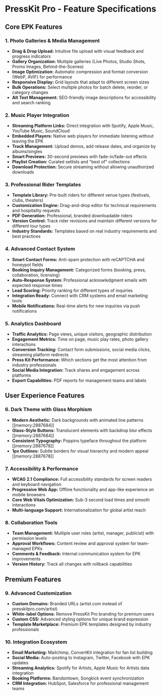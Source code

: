 # **PressKit Pro - Feature Specifications**

## **Core EPK Features**

### **1. Photo Galleries & Media Management**
* **Drag & Drop Upload:** Intuitive file upload with visual feedback and progress indicators
* **Gallery Organization:** Multiple galleries (Live Photos, Studio Shots, Promo Images, Behind-the-Scenes)
* **Image Optimization:** Automatic compression and format conversion (WebP, AVIF) for performance
* **Responsive Display:** Grid layouts that adapt to different screen sizes
* **Bulk Operations:** Select multiple photos for batch delete, reorder, or category changes
* **Alt Text Management:** SEO-friendly image descriptions for accessibility and search ranking

### **2. Music Player Integration**
* **Streaming Platform Links:** Direct integration with Spotify, Apple Music, YouTube Music, SoundCloud
* **Embedded Players:** Native web players for immediate listening without leaving the EPK
* **Track Management:** Upload demos, add release dates, and organize by albums/singles
* **Smart Previews:** 30-second previews with fade-in/fade-out effects
* **Playlist Creation:** Curated setlists and "best of" collections
* **Download Protection:** Secure streaming without allowing unauthorized downloads

### **3. Professional Rider Templates**
* **Template Library:** Pre-built riders for different venue types (festivals, clubs, theaters)
* **Customization Engine:** Drag-and-drop editor for technical requirements and hospitality requests
* **PDF Generation:** Professional, branded downloadable riders
* **Version Control:** Track rider revisions and maintain different versions for different tour types
* **Industry Standards:** Templates based on real industry requirements and best practices

### **4. Advanced Contact System**
* **Smart Contact Forms:** Anti-spam protection with reCAPTCHA and honeypot fields
* **Booking Inquiry Management:** Categorized forms (booking, press, collaboration, licensing)
* **Auto-Response System:** Professional acknowledgment emails with expected response times
* **Lead Scoring:** Priority ranking for different types of inquiries
* **Integration Ready:** Connect with CRM systems and email marketing tools
* **Mobile Notifications:** Real-time alerts for new inquiries via push notifications

### **5. Analytics Dashboard**
* **Traffic Analytics:** Page views, unique visitors, geographic distribution
* **Engagement Metrics:** Time on page, music play rates, photo gallery interactions
* **Conversion Tracking:** Contact form submissions, social media clicks, streaming platform redirects
* **Press Kit Performance:** Which sections get the most attention from industry professionals
* **Social Media Integration:** Track shares and engagement across platforms
* **Export Capabilities:** PDF reports for management teams and labels

## **User Experience Features**

### **6. Dark Theme with Glass Morphism**
* **Modern Aesthetic:** Dark backgrounds with animated line patterns [[memory:2887684]]
* **Glass-Style Buttons:** Translucent elements with backdrop blur effects [[memory:2887684]]
* **Consistent Typography:** Poppins typeface throughout the platform [[memory:2887678]]
* **1px Outlines:** Subtle borders for visual hierarchy and modern appeal [[memory:2887678]]

### **7. Accessibility & Performance**
* **WCAG 2.1 Compliance:** Full accessibility standards for screen readers and keyboard navigation
* **Progressive Web App:** Offline functionality and app-like experience on mobile browsers
* **Core Web Vitals Optimization:** Sub-3 second load times and smooth interactions
* **Multi-language Support:** Internationalization for global artist reach

### **8. Collaboration Tools**
* **Team Management:** Multiple user roles (artist, manager, publicist) with permission levels
* **Approval Workflows:** Content review and approval system for team-managed EPKs
* **Comments & Feedback:** Internal communication system for EPK improvements
* **Version History:** Track all changes with rollback capabilities

## **Premium Features**

### **9. Advanced Customization**
* **Custom Domains:** Branded URLs (artist.com instead of presskitpro.com/artist)
* **White-label Options:** Remove PressKit Pro branding for premium users
* **Custom CSS:** Advanced styling options for unique brand expression
* **Template Marketplace:** Premium EPK templates designed by industry professionals

### **10. Integration Ecosystem**
* **Email Marketing:** Mailchimp, ConvertKit integration for fan list building
* **Social Media:** Auto-posting to Instagram, Twitter, Facebook with EPK updates
* **Streaming Analytics:** Spotify for Artists, Apple Music for Artists data integration
* **Booking Platforms:** Bandsintown, Songkick event synchronization
* **CRM Integration:** HubSpot, Salesforce for professional management teams